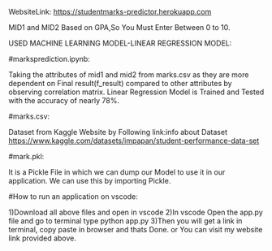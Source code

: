 WebsiteLink:
https://studentmarks-predictor.herokuapp.com

MID1 and MID2 Based on GPA,So You Must Enter Between 0 to 10.

USED MACHINE LEARNING MODEL-LINEAR REGRESSION MODEL:

#marksprediction.ipynb:

Taking the attributes of mid1 and mid2 from marks.csv as they are more dependent on Final result(f_result) compared to other attributes by observing correlation matrix.
Linear Regression Model is Trained and Tested with the accuracy of nearly 78%.

#marks.csv:

Dataset from  Kaggle Website by Following link:info about Dataset
https://www.kaggle.com/datasets/impapan/student-performance-data-set

#mark.pkl:

It is a Pickle File in which we can dump our Model to use it in our application.
We can use this by importing Pickle.

#How to run an application on vscode:

1)Download all above files and open in vscode
2)In vscode Open the app.py file and go to terminal type python app.py
3)Then you will get a link in terminal, copy paste in browser and thats Done.
or
You can visit my website link provided above.
